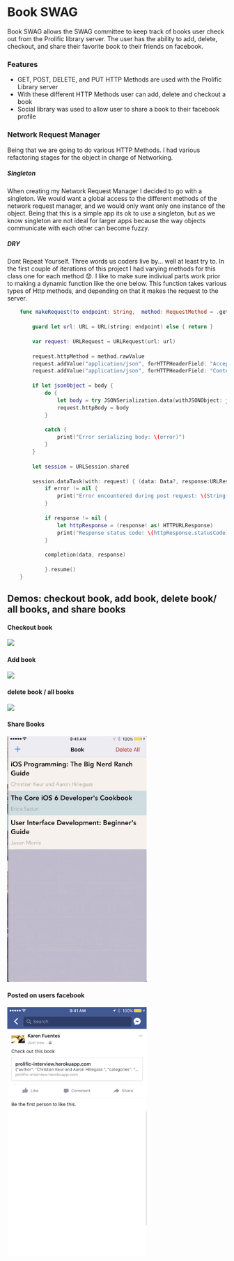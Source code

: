 # Book SWAG
Book SWAG allows the SWAG committee to keep track of books user check out from the Prolific library server. The user has the ability to add, delete, checkout, and share their favorite book to their friends on facebook. 
 
### Features
 
- GET, POST, DELETE, and PUT HTTP Methods are used with the Prolific Library server  
- With these different HTTP Methods user can add, delete and checkout a book
- Social library was used to allow user to share a book to their facebook profile
 
 
### Network Request Manager 
Being that we are going to do various HTTP Methods. I had various refactoring stages for the object in charge of Networking. 
##### Singleton 
When creating my Network Request Manager I decided to go with a singleton. We would want a global access to the different methods of the network request manager, and we would only want only one instance of the object. Being that this is a simple app its ok to use a singleton, but as we know singleton are not ideal for larger apps because the way objects communicate with each other can become fuzzy. 
##### DRY
Dont Repeat Yourself. Three words us coders live by... well at least try to. In the first couple of iterations of this project I had varying methods for this class one for each method :worried:. I like to make sure indiviual parts work prior to making a dynamic function like the one below. This function takes various types of Http methods, and depending on that it makes the request to the server.  

``` Swift 
    func makeRequest(to endpoint: String,  method: RequestMethod = .get, body: [String:Any]? = nil, completion: @escaping (Data?, URLResponse?) -> Void) {
        
        guard let url: URL = URL(string: endpoint) else { return }
        
        var request: URLRequest = URLRequest(url: url)
        
        request.httpMethod = method.rawValue
        request.addValue("application/json", forHTTPHeaderField: "Accept")
        request.addValue("application/json", forHTTPHeaderField: "Content-Type")
        
        if let jsonObject = body {
            do {
                let body = try JSONSerialization.data(withJSONObject: jsonObject, options: [])
                request.httpBody = body
            }
                
            catch {
                print("Error serializing body: \(error)")
            }
        }
        
        let session = URLSession.shared
        
        session.dataTask(with: request) { (data: Data?, response:URLResponse?, error: Error?) in
            if error != nil {
                print("Error encountered during post request: \(String(describing: error))")
            }
            
            if response != nil {
                let httpResponse = (response! as! HTTPURLResponse)
                print("Response status code: \(httpResponse.statusCode)")
            }
            
            completion(data, response)
            
            }.resume()
    }
```
 
## Demos: checkout book, add book, delete book/ all books, and share books
#### Checkout book 
<img src="https://github.com/karen-fuentes/bookSwag/blob/master/images/checkoutBook.gif" width="320" />

#### Add book 
<img src="https://github.com/karen-fuentes/bookSwag/blob/master/images/addingBook.gif" width="320" />

#### delete book / all books 
<img src="https://github.com/karen-fuentes/bookSwag/blob/master/images/deleteBook.gif" width="320" />

#### Share Books
<img src="https://github.com/karen-fuentes/bookSwag/blob/master/images/shareBook.gif" width="320" />

#### Posted on users facebook
<img src="https://github.com/karen-fuentes/bookSwag/blob/master/images/proofOfUpload.png" width="320" />



